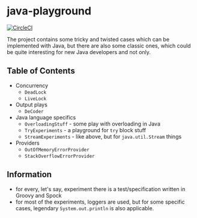 # java-playground

[![CircleCI](https://circleci.com/gh/kraluk/java-playground/tree/master.svg?style=svg)](https://circleci.com/gh/kraluk/java-playground/tree/master)

The project contains some tricky and twisted cases which can be implemented with Java, but there are also some classic ones, which could be quite interesting for new Java developers and not only.

## Table of Contents

- Concurrency
    + `DeadLock`
    + `LiveLock`
- Output plays
    + `DeCoder`
- Java language specifics
    + `OverloadingStuff` - some play with overloading in Java
    + `TryExperiments` - a playground for `try` block stuff
    + `StreamExperiments` - like above, but for `java.util.Stream` things
- Providers
    + `OutOfMemoryErrorProvider`
    + `StackOverflowErrorProvider`
    
## Information

- for every, let's say, experiment there is a test/specification written in Groovy and Spock
- for most of the experiments, loggers are used, but for some specific cases, legendary `System.out.println` is also applicable.